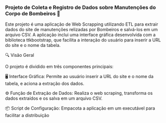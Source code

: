 ### Projeto de Coleta e Registro de Dados sobre Manutenções do Corpo de Bombeiros 🚒

Este projeto é uma aplicação de Web Scrapping utilizando ETL para extrair dados do site de manutenções relizadas por Bombeiros e salvá-los em um arquivo CSV. 
A aplicação inclui uma interface gráfica desenvolvida com a biblioteca ttkbootstrap, que facilita a interação do usuário para inserir a URL do site e o nome da tabela.


🔍 Visão Geral

O projeto é dividido em três componentes principais:

🖥️ Interface Gráfica: Permite ao usuário inserir a URL do site e o nome da tabela, e aciona a extração dos dados.

⚙️ Função de Extração de Dados: Realiza o web scraping, transforma os dados extraídos e os salva em um arquivo CSV.

📦 Script de Configuração: Empacota a aplicação em um executável para facilitar a distribuição
